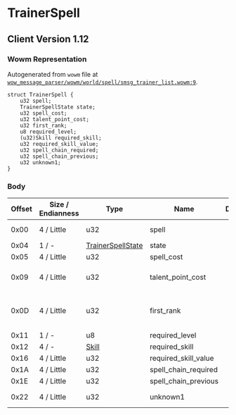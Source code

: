 # TrainerSpell

## Client Version 1.12

### Wowm Representation

Autogenerated from `wowm` file at [`wow_message_parser/wowm/world/spell/smsg_trainer_list.wowm:9`](https://github.com/gtker/wow_messages/tree/main/wow_message_parser/wowm/world/spell/smsg_trainer_list.wowm#L9).
```rust,ignore
struct TrainerSpell {
    u32 spell;
    TrainerSpellState state;
    u32 spell_cost;
    u32 talent_point_cost;
    u32 first_rank;
    u8 required_level;
    (u32)Skill required_skill;
    u32 required_skill_value;
    u32 spell_chain_required;
    u32 spell_chain_previous;
    u32 unknown1;
}
```
### Body

| Offset | Size / Endianness | Type | Name | Description | Comment |
| ------ | ----------------- | ---- | ---- | ----------- | ------- |
| 0x00 | 4 / Little | u32 | spell |  | cmangos: learned spell (or cast-spell in profession case) |
| 0x04 | 1 / - | [TrainerSpellState](trainerspellstate.md) | state |  |  |
| 0x05 | 4 / Little | u32 | spell_cost |  |  |
| 0x09 | 4 / Little | u32 | talent_point_cost |  | cmangos: spells don't cost talent points<br/>cmangos: set to 0 |
| 0x0D | 4 / Little | u32 | first_rank |  | cmangos: must be equal prev. field to have learn button in enabled state<br/>cmangos: 1 for true 0 for false |
| 0x11 | 1 / - | u8 | required_level |  |  |
| 0x12 | 4 / - | [Skill](skill.md) | required_skill |  |  |
| 0x16 | 4 / Little | u32 | required_skill_value |  |  |
| 0x1A | 4 / Little | u32 | spell_chain_required |  |  |
| 0x1E | 4 / Little | u32 | spell_chain_previous |  |  |
| 0x22 | 4 / Little | u32 | unknown1 |  | cmangos/vmangos/mangoszero: all set 0 |

